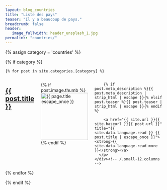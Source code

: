 ```yaml
---
layout: blog_countries
title: "Liste des pays"
teaser: "Il y a beaucoup de pays."
breadcrumb: false
header:
   image_fullwidth: header_unsplash_1.jpg
permalink: "countries/"
---
```

{% assign category = 'countries' %}

 {% if category %}

    {% for post in site.categories.[category] %}
<div class="row">
    <div class="small-12 columns b60">
      <h2><a href="{{ site.url }}{{ site.baseurl }}{{ post.url }}">{{ post.title }}</a></h2>
      <p>
        {% if post.image.thumb %}<a href="{{ site.url }}{{ site.baseurl }}{{ post.url }}" title="{{ post.title | escape_once }}"><img src="{{ site.urlimg }}{{ post.image.thumb }}" class="alignleft" width="150" height="150" alt="{{ page.title escape_once }}"></a>{% endif %}

        {% if post.meta_description %}{{ post.meta_description | strip_html | escape }}{% elsif post.teaser %}{{ post.teaser | strip_html | escape }}{% endif %}

        <a href="{{ site.url }}{{ site.baseurl }}{{ post.url }}" title="{{ site.data.language.read }} {{ post.title | escape_once }}"><strong>{{ site.data.language.read_more }}</strong></a>
      </p>
    </div><!-- /.small-12.columns -->
  </div><!-- /.row -->
    {% endfor %}

  {% endif %}
